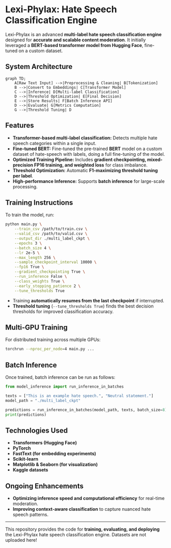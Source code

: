 # Lexi-Phylax: Hate Speech Classification Engine

Lexi-Phylax is an advanced **multi-label hate speech classification engine** designed for **accurate and scalable content moderation**. It initially leveraged a **BERT-based transformer model from Hugging Face**, fine-tuned on a custom dataset.

## System Architecture

```mermaid
graph TD;
    A[Raw Text Input] -->|Preprocessing & Cleaning| B[Tokenization]
    B -->|Convert to Embeddings| C[Transformer Model]
    C -->|Inference| D[Multi-label Classification]
    D -->|Threshold Optimization| E[Final Decision]
    E -->|Store Results| F[Batch Inference API]
    D -->|Evaluate| G[Metrics Computation]
    G -->|Threshold Tuning| D
```

## Features
- **Transformer-based multi-label classification:** Detects multiple hate speech categories within a single input.
- **Fine-tuned BERT:** Fine-tuned the pre-trained **BERT** model on a custom dataset of hate-speech with labels, doing a full fine-tuning of the model.
- **Optimized Training Pipeline:** Includes **gradient checkpointing, mixed-precision FP16 training, and weighted loss** for class imbalance.
- **Threshold Optimization:** Automatic **F1-maximizing threshold tuning per label**.
- **High-performance Inference:** Supports **batch inference** for large-scale processing.

## Training Instructions

To train the model, run:

```bash
python main.py \
    --train_csv /path/to/train.csv \
    --valid_csv /path/to/valid.csv \
    --output_dir ./multi_label_ckpt \
    --epochs 3 \
    --batch_size 4 \
    --lr 2e-5 \
    --max_length 256 \
    --sample_checkpoint_interval 10000 \
    --fp16 True \
    --gradient_checkpointing True \
    --run_inference False \
    --class_weights True \
    --early_stopping_patience 2 \
    --tune_thresholds True
```

- Training **automatically resumes from the last checkpoint** if interrupted.
- **Threshold tuning** (`--tune_thresholds True`) finds the best decision thresholds for improved classification accuracy.

## Multi-GPU Training

For distributed training across multiple GPUs:

```bash
torchrun --nproc_per_node=4 main.py ...
```

## Batch Inference

Once trained, batch inference can be run as follows:

```python
from model_inference import run_inference_in_batches

texts = ["This is an example hate speech.", "Neutral statement."]
model_path = "./multi_label_ckpt"

predictions = run_inference_in_batches(model_path, texts, batch_size=8)
print(predictions)
```

## Technologies Used
- **Transformers (Hugging Face)**
- **PyTorch**
- **FastText (for embedding experiments)**
- **Scikit-learn**
- **Matplotlib & Seaborn (for visualization)**
- **Kaggle datasets**

## Ongoing Enhancements
- **Optimizing inference speed and computational efficiency** for real-time moderation.
- **Improving context-aware classification** to capture nuanced hate speech patterns.

---

This repository provides the code for **training, evaluating, and deploying** the Lexi-Phylax hate speech classification engine. Datasets are not uploaded here!
